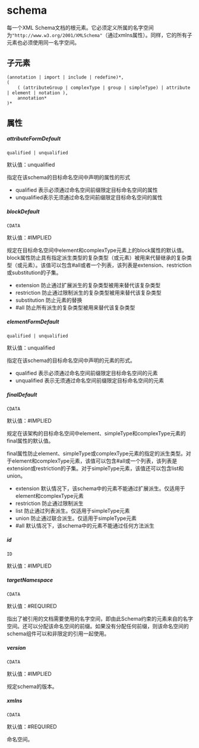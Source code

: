 # schema

每一个XML Schema文档的根元素。它必须定义所属的名字空间为`"http://www.w3.org/2001/XMLSchema"`（通过xmlns属性）。同样，它的所有子元素也必须使用同一名字空间。

## 子元素

```
(annotation | import | include | redefine)*, 
( 
    ( (attributeGroup | complexType | group | simpleType) | attribute | element | notation ),
    annotation*
)*
```

## 属性

##### attributeFormDefault	

```
qualified | unqualified
```

默认值：unqualified

指定在该schema的目标命名空间中声明的属性的形式
- qualified 表示必须通过命名空间前缀限定目标命名空间的属性
- unqualified表示无须通过命名空间前缀限定目标命名空间的属性

##### blockDefault	

```
CDATA	
```

默认值：#IMPLIED

规定在目标命名空间中element和complexType元素上的block属性的默认值。block属性防止具有指定派生类型的复杂类型（或元素）被用来代替继承的复杂类型（或元素）。该值可以包含#all或者一个列表，该列表是extension、restriction或substitution的子集。
- extension 防止通过扩展派生的复杂类型被用来替代该复杂类型
- restriction 防止通过限制派生的复杂类型被用来替代该复杂类型
- substitution 防止元素的替换
- #all 防止所有派生的复杂类型被用来替代该复杂类型

##### elementFormDefault	

```
qualified | unqualified	
```

默认值：unqualified	

指定在该schema的目标命名空间中声明的元素的形式。

- qualified 表示必须通过命名空间前缀限定目标命名空间的元素
- unqualified 表示无须通过命名空间前缀限定目标命名空间的元素

##### finalDefault	

```
CDATA	
```

默认值：#IMPLIED	

规定在该架构的目标命名空间中element、simpleType和complexType元素的final属性的默认值。

final属性防止element、simpleType或complexType元素的指定的派生类型。对于element和complexType元素，该值可以包含#all或一个列表，该列表是extension或restriction的子集。对于simpleType元素，该值还可以包含list和union。

- extension 默认情况下，该schema中的元素不能通过扩展派生。仅适用于element和complexType元素
- restriction 防止通过限制派生
- list  防止通过列表派生。仅适用于simpleType元素
- union 防止通过联合派生。仅适用于simpleType元素
- #all  默认情况下，该schema中的元素不能通过任何方法派生

##### id	

``` 
ID	
```

默认值：#IMPLIED	

##### targetNamespace	

```
CDATA	
```

默认值：#REQUIRED	

指出了被引用的文档需要使用的名字空间，即由此Schema约束的元素来自的名字空间。还可以分配该命名空间的前缀。如果没有分配任何前缀，则该命名空间的schema组件可以和非限定的引用一起使用。

##### version	

```
CDATA	
```

默认值：#IMPLIED	

规定schema的版本。

##### xmlns	

```
CDATA	
```

默认值：#REQUIRED	

命名空间。